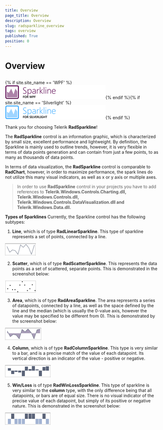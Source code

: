 ```yaml
---
title: Overview
page_title: Overview
description: Overview
slug: radsparkline_overview
tags: overview
published: True
position: 0
---
```


# Overview



## 

{% if site.site_name == 'WPF' %}![sparklines wpf](images/sparklines_wpf.png){% endif %}{% if site.site_name == 'Silverlight' %}![sparklines sl](images/sparklines_sl.png){% endif %}

Thank you for choosing Telerik __RadSparkline__!

The __RadSparkline__ control is an information graphic, which is characterized by small size, excellent performance and lightweight. By definition, the Sparkline is mainly used to outline trends, however, it is very flexible in terms of data points generation and can contain from just a few points, to as many as thousands of data points.

In terms of data visualization, the __RadSparkline__ control is comparable to __RadChart__, however, in order to maximize performance, the spark lines do not utilize this many visual indicators, as well as x or y axis or multiple axes.

>In order to use __RadSparkline__ control in your projects you have to add references to __Telerik.Windows.Controls.Charting.dll, Telerik.Windows.Controls.dll, Telerik.Windows.Controls.DataVisualization.dll and Telerik.Windows.Data.dll.__

__Types of Sparklines__ Currently, the Sparkline control has the following subtypes:

1. __Line__, which is of type __RadLinearSparkline__. This type of sparkline represents a set of points, connected by a line.

![](images/radsparklineline.png)

2. __Scatter__, which is of type __RadScatterSparkline__. This represents the data points as a set of scattered, separate points. This is demonstrated in the screenshot below:

 ![](images/radsparklinescatter.png)

3. __Area__, which is of type __RadAreaSparkline__. The area represents a series of datapoints, connected by a line, as well as the space defined by the line and the median (which is usually the 0-value axis, however the value may be specified to be different from 0). This is demonstrated by the screenshot below:

![](images/radsparklinearea.png)

4. __Column__, which is of type __RadColumnSparkline__. This type is very similar to a bar, and is a precise match of the value of each datapoint. Its vertical direction is an indicator of the value - positive or negative.

![](images/radsparklinecolumn.png)

5. __Win/Loss__ is of type __RadWinLossSparkline__. This type of sparkline is very similar to the __column__ type, with the only difference being that all datapoints, or bars are of equal size. There is no visual indicator of the precise value of each datapoint, but simply of its positive or negative nature. This is demonstrated in the screenshot below:

![](images/radsparklinewinloss.png)